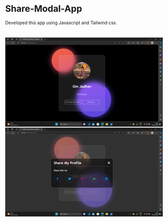 # Share-Modal-App
Developed this app using Javascript and Tailwind css.
#
<img src="https://github.com/omjadhav2121/Share-Model-App/blob/main/Screenshot%20(99).png"/>
<img src="https://github.com/omjadhav2121/Share-Model-App/blob/main/Screenshot%20(100).png"/>

